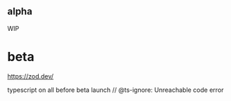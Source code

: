 ## alpha

WIP

# beta

https://zod.dev/

typescript on all before beta launch
// @ts-ignore: Unreachable code error
